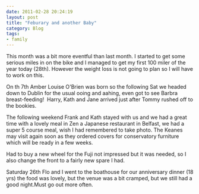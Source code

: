 ```yaml
---
date: 2011-02-28 20:24:19
layout: post
title: "Feburary and another Baby"
category: Blog
tags:
- family
---
```


This month was a bit more eventful than last month. I started to get some serious miles in on the bike and I managed to get my first 100 miler of the year today (28th). However the weight loss is not going to plan so I will have to work on this.

On th 7th Amber Louise O'Brien was born so the following Sat we headed down to Dublin for the usual ooing and aahing, even got to see Barbra breast-feeding!  Harry, Kath and Jane arrived just after Tommy rushed off to the bookies.

The following weekend Frank and Kath stayed with us and we had a great time with a lovely meal in Zen a Japanese restaurant in Belfast, we had a super 5 course meal, wish I had remembered to take photo. The Keanes may visit again soon as they ordered covers for conservatory furniture which will be ready in a few weeks.

Had to buy a new wheel for the Fuji not impressed but it was needed, so I also change the front to a fairly new spare I had.

Saturday 26th Flo and I went to the boathouse for our anniversary dinner (18 yrs) the food was lovely, but the venue was a bit cramped, but we still had a good night.Must go out more often.
